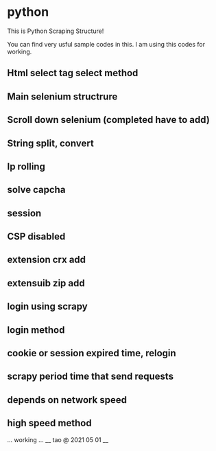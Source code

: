 # python
This is Python Scraping Structure!

You can find very usful sample codes in this.
I am using this codes for working.
## Html select tag select method
## Main selenium structrure
## Scroll down selenium (completed have to add)
## String split, convert
## Ip rolling
## solve capcha
## session
## CSP disabled
## extension crx add
## extensuib zip add
## login using scrapy
## login method 
## cookie or session expired time, relogin 
## scrapy period time that send requests
## depends on network speed
## high speed method
... working ...
__ tao @ 2021 05 01 __
